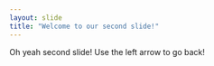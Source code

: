 ```yaml
---
layout: slide
title: "Welcome to our second slide!"
---
```

Oh yeah second slide!
Use the left arrow to go back!
